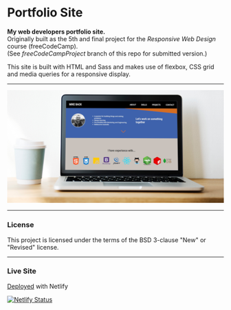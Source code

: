# Portfolio Site
**My web developers portfolio site.**<br>
Originally built as the 5th and final project for the *Responsive Web Design* course (freeCodeCamp).<br>
(See *freeCodeCampProject* branch of this repo for submitted version.)

This site is built with HTML and Sass and makes use of flexbox, CSS grid and media queries for a responsive display.  

___

[<img width="800" src="https://github.com/MakeItBack/Portfolio-Site-fCC/blob/master/img/social_share2.jpg" alt="portfolio website displayed on laptop">][website]

___

### License
This project is licensed under the terms of the BSD 3-clause "New" or "Revised" license.<br>

___

### Live Site
[Deployed][website] with Netlify

[![Netlify Status](https://api.netlify.com/api/v1/badges/3200e807-55ca-45c7-8d02-8ec07f3f66c2/deploy-status)](https://app.netlify.com/sites/wonderful-golick-a58145/deploys)

[website]: https://www.mikeback.me



